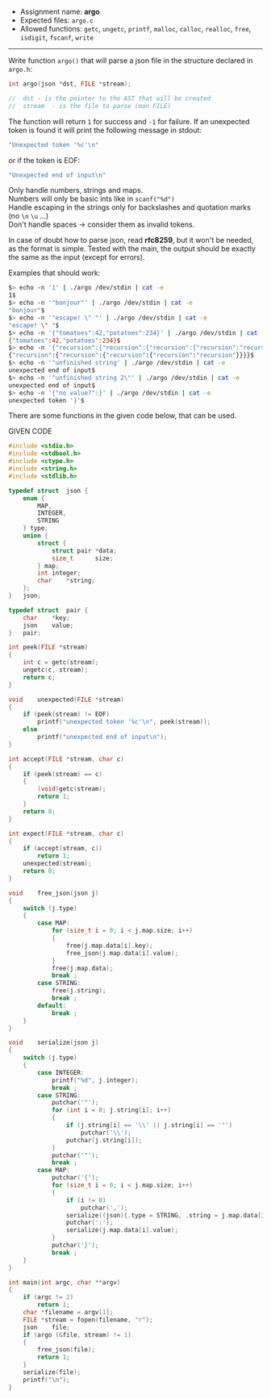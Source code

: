 
- Assignment name: **argo**
- Expected files: `argo.c`
- Allowed functions: `getc`, `ungetc`, `printf`, `malloc`, `calloc`, `realloc`, `free`, `isdigit`, `fscanf`, `write`
-----------------
Write function `argo()` that will parse a json file in the structure declared in `argo.h`:

```c
int	argo(json *dst, FILE *stream);

//	dst	- is the pointer to the AST that will be created
//	stream	- is the file to parse (man FILE)
```

The function will return `1` for success and `-1` for failure.
If an unexpected token is found it will print the following message in stdout:
```c
"Unexpected token '%c'\n"
```
or if the token is EOF:
```c
"Unexpected end of input\n"
```

Only handle numbers, strings and maps. \
Numbers will only be basic ints like in `scanf("%d")` \
Handle escaping in the strings only for backslashes and quotation marks (no `\n` `\u` ...) \
Don't handle spaces -> consider them as invalid tokens.

In case of doubt how to parse json, read **rfc8259**, but it won't be needed, as the format is simple. Tested with the main, the output should be exactly the same as the input (except for errors).

Examples that should work:

```bash
$> echo -n '1' | ./argo /dev/stdin | cat -e
1$
$> echo -n '"bonjour"' | ./argo /dev/stdin | cat -e
"bonjour"$
$> echo -n '"escape! \" "' | ./argo /dev/stdin | cat -e
"escape! \" "$
$> echo -n '{"tomatoes":42,"potatoes":234}' | ./argo /dev/stdin | cat -e
{"tomatoes":42,"potatoes":234}$
$> echo -n '{"recursion":{"recursion":{"recursion":{"recursion":"recursion"}}}}' | ./argo /dev/stdin | cat -e
{"recursion":{"recursion":{"recursion":{"recursion":"recursion"}}}}$
$> echo -n '"unfinished string' | ./argo /dev/stdin | cat -e
unexpected end of input$
$> echo -n '"unfinished string 2\"' | ./argo /dev/stdin | cat -e
unexpected end of input$
$> echo -n '{"no value?":}' | ./argo /dev/stdin | cat -e
unexpected token '}'$
```

There are some functions in the given code below, that can be used.

GIVEN CODE

```c
#include <stdio.h>
#include <stdbool.h>
#include <ctype.h>
#include <string.h>
#include <stdlib.h>

typedef struct	json {
	enum {
		MAP,
		INTEGER,
		STRING
	} type;
	union {
		struct {
			struct pair	*data;
			size_t		size;
		} map;
		int	integer;
		char	*string;
	};
}	json;

typedef struct	pair {
	char	*key;
	json	value;
}	pair;

int	peek(FILE *stream)
{
	int	c = getc(stream);
	ungetc(c, stream);
	return c;
}

void	unexpected(FILE *stream)
{
	if (peek(stream) != EOF)
		printf("unexpected token '%c'\n", peek(stream));
	else
		printf("unexpected end of input\n");
}

int	accept(FILE *stream, char c)
{
	if (peek(stream) == c)
	{
		(void)getc(stream);
		return 1;
	}
	return 0;
}

int	expect(FILE *stream, char c)
{
	if (accept(stream, c))
		return 1;
	unexpected(stream);
	return 0;
}

void	free_json(json j)
{
	switch (j.type)
	{
		case MAP:
			for (size_t i = 0; i < j.map.size; i++)
			{
				free(j.map.data[i].key);
				free_json(j.map.data[i].value);
			}
			free(j.map.data);
			break ;
		case STRING:
			free(j.string);
			break ;
		default:
			break ;
	}
}

void	serialize(json j)
{
	switch (j.type)
	{
		case INTEGER:
			printf("%d", j.integer);
			break ;
		case STRING:
			putchar('"');
			for (int i = 0; j.string[i]; i++)
			{
				if (j.string[i] == '\\' || j.string[i] == '"')
					putchar('\\');
				putchar(j.string[i]);
			}
			putchar('"');
			break ;
		case MAP:
			putchar('{');
			for (size_t i = 0; i < j.map.size; i++)
			{
				if (i != 0)
					putchar(',');
				serialize((json){.type = STRING, .string = j.map.data[i].key});
				putchar(':');
				serialize(j.map.data[i].value);
			}
			putchar('}');
			break ;
	}
}

int	main(int argc, char **argv)
{
	if (argc != 2)
		return 1;
	char *filename = argv[1];
	FILE *stream = fopen(filename, "r");
	json	file;
	if (argo (&file, stream) != 1)
	{
		free_json(file);
		return 1;
	}
	serialize(file);
	printf("\n");
}
```
